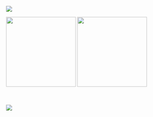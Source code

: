 ![](https://komarev.com/ghpvc/?username=WeDias&color=DD6387)

<div>
  <img height="190em" src="https://github-readme-stats.vercel.app/api?username=WeDias&theme=dracula" />
  <img height="190em" src="https://github-readme-stats.vercel.app/api/top-langs/?username=WeDias&layout=compact&theme=dracula&hide=jupyter%20notebook,C%23&langs_count=8" />
</div>

##

<div>
  <br><a href="https://www.linkedin.com/in/wedias/" target="_blank"><img src="https://img.shields.io/badge/LinkedIn-0077B5?style=for-the-badge&logo=linkedin&logoColor=white"/></a>
</div>

##
